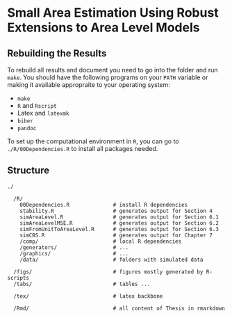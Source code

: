 # Small Area Estimation Using Robust Extensions to Area Level Models

## Rebuilding the Results

To rebuild all results and document you need to go into the folder and run
`make`. You should have the following programs on your `PATH` variable or making
it available appropraite to your operating system:

- `make`
- `R` and `Rscript`
- Latex and `latexmk`
- `biber`
- `pandoc`

To set up the computational environment in `R`, you can go to
`./R/00Dependencies.R` to install all packages needed.


## Structure

```
./
  
  /R/
    00Dependencies.R              # install R dependencies
    stability.R                   # generates output for Section 4
    simAreaLevel.R                # generates output for Section 6.1
    simAreaLevelMSE.R             # generates output for Section 6.2
    simFromUnitToAreaLevel.R      # generates output for Section 6.3
    simCBS.R                      # generates output for Chapter 7
    /comp/                        # local R dependencies
    /generators/                  # ...
    /graphics/                    # ...
    /data/                        # folders with simulated data
  
  /figs/                          # figures mostly generated by R-scripts
  /tabs/                          # tables ...
  
  /tex/                           # latex backbone
  
  /Rmd/                           # all content of Thesis in rmarkdown
```
